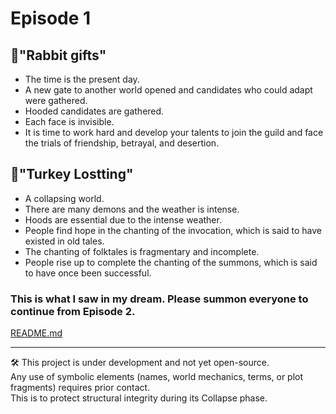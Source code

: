 # Episode 1
## 🐇"Rabbit gifts"
- The time is the present day.
- A new gate to another world opened and candidates who could adapt were gathered.
- Hooded candidates are gathered.
- Each face is invisible.
- It is time to work hard and develop your talents to join the guild and face the trials of friendship, betrayal, and desertion.

## 🦃"Turkey Lostting"
- A collapsing world.
- There are many demons and the weather is intense.
- Hoods are essential due to the intense weather.
- People find hope in the chanting of the invocation, which is said to have existed in old tales.
- The chanting of folktales is fragmentary and incomplete.
- People rise up to complete the chanting of the summons, which is said to have once been successful.

### This is what I saw in my dream. Please summon everyone to continue from Episode 2.

[README.md](README.md)

---
🛠️ This project is under development and not yet open-source.  
Any use of symbolic elements (names, world mechanics, terms, or plot fragments) requires prior contact.  
This is to protect structural integrity during its Collapse phase.

